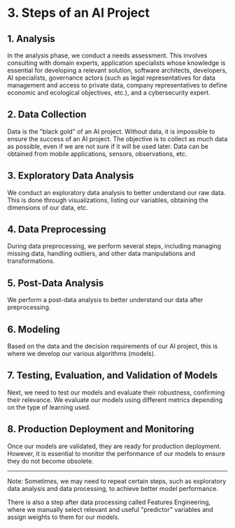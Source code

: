 # 3. Steps of an AI Project

## 1. Analysis

In the analysis phase, we conduct a needs assessment. This involves consulting with domain experts, application specialists whose knowledge is essential for developing a relevant solution, software architects, developers, AI specialists, governance actors (such as legal representatives for data management and access to private data, company representatives to define economic and ecological objectives, etc.), and a cybersecurity expert.

## 2. Data Collection

Data is the "black gold" of an AI project. Without data, it is impossible to ensure the success of an AI project. The objective is to collect as much data as possible, even if we are not sure if it will be used later. Data can be obtained from mobile applications, sensors, observations, etc.

## 3. Exploratory Data Analysis

We conduct an exploratory data analysis to better understand our raw data. This is done through visualizations, listing our variables, obtaining the dimensions of our data, etc.

## 4. Data Preprocessing

During data preprocessing, we perform several steps, including managing missing data, handling outliers, and other data manipulations and transformations.

## 5. Post-Data Analysis

We perform a post-data analysis to better understand our data after preprocessing.

## 6. Modeling

Based on the data and the decision requirements of our AI project, this is where we develop our various algorithms (models).

## 7. Testing, Evaluation, and Validation of Models

Next, we need to test our models and evaluate their robustness, confirming their relevance. We evaluate our models using different metrics depending on the type of learning used.

## 8. Production Deployment and Monitoring

Once our models are validated, they are ready for production deployment. However, it is essential to monitor the performance of our models to ensure they do not become obsolete.

---

Note: Sometimes, we may need to repeat certain steps, such as exploratory data analysis and data processing, to achieve better model performance.

There is also a step after data processing called Features Engineering, where we manually select relevant and useful "predictor" variables and assign weights to them for our models.
